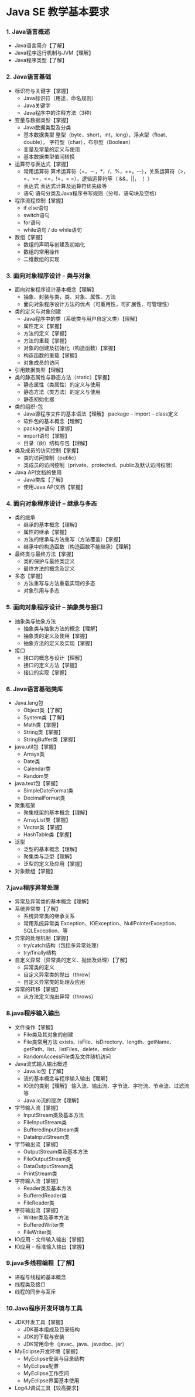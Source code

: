# Java SE 教学基本要求

### 1. Java语言概述
- Java语言简介【了解】
- Java程序运行机制与JVM【理解】
- Java程序类型【了解】

### 2. Java语言基础
- 标识符与关键字【掌握】
	- Java标识符（用途，命名规则）
	- Java关键字
	- Java程序中的注释方法（3种）
- 变量与数据类型【掌握】
	- Java数据类型及分类
	- 基本数据类型
整型（byte，short，int，long），浮点型（float、double），
字符型（char），布尔型（Boolean）
	- 变量及常量的定义与使用
	- 基本数据类型值间转换
- 运算符与表达式【掌握】
	- 常用运算符
算术运算符（+，－，*，/，%，++，--），关系运算符（>，<，>=，<=，!=，= =），逻辑运算符等（ &&，||， ！ ）
	- 表达式
表达式计算及运算符优先级等
	- 语句
语句分类及Java程序书写规则（分号、语句块及空格）
- 程序流程控制【掌握】
	- if else语句
	- switch语句
	- for语句
	- while语句 / do while语句
- 数组【掌握】
	- 数组的声明与创建及初始化
	- 数组的常用操作
	- 二维数组的实现
	
### 3. 面向对象程序设计 - 类与对象
- 面向对象程序设计基本概念【理解】
	- 抽象、封装与类，类、对象、属性、方法
	- 面向对象程序设计方法的优点（可重用性，可扩展性、可管理性）
- 类的定义与对象创建
	- Java程序中的类（系统类与用户自定义类）【理解】
	- 属性定义【掌握】
	- 方法的定义【掌握】
	- 方法的重载【掌握】
	- 对象的创建及初始化（构造函数）【掌握】
	- 构造函数的重载【掌握】
	- 对象成员的访问
- 引用数据类型【理解】
- 类的静态属性与静态方法（static）【掌握】
	- 静态属性（类属性）的定义与使用
	- 静态方法（类方法）的定义与使用
	- 静态初始化器
- 类的组织-包
	- Java源程序文件的基本语法【理解】
package – import – class定义
	- 软件包的基本概念【理解】
	- package语句【掌握】
	- import语句【掌握】
	- 目录（树）结构与包【理解】
- 类及成员的访问控制【掌握】
	- 类的访问控制（public）
	- 类成员的访问控制（private、protected、public及默认访问权限）
- Java API文档的使用
	- Java类库【了解】
	- 使用Java API文档【掌握】
	
### 4. 面向对象程序设计 – 继承与多态
- 类的继承
	- 继承的基本概念【理解】
	- 属性的继承【掌握】
	- 方法的继承与方法重写（方法覆盖）【掌握】
	- 继承中的构造函数（构造函数不能继承）【理解】
- 最终类与最终方法【掌握】
	- 类的保护与最终类定义
	- 最终方法的概念及定义
- 多态【掌握】
	- 方法重写与方法重载实现的多态
	- 对象引用与多态
	
### 5. 面向对象程序设计 – 抽象类与接口
- 抽象类与抽象方法
	- 抽象类与抽象方法的概念【理解】
	- 抽象类的定义及使用【掌握】
	- 抽象方法的定义及实现【掌握】
- 接口
	- 接口的概念与设计【理解】
	- 接口的定义方法【掌握】
	- 接口的实现【掌握】
	
### 6. Java语言基础类库
- Java.lang包
	- Object类【了解】
	- System类【了解】
	- Math类【掌握】
	- String类【掌握】
	- StringBuffer类【掌握】
- java.util包【掌握】
	- Arrays类
	- Date类
	- Calendar类
	- Random类
- java.text包【掌握】
	- SimpleDateFormat类
	- DecimalFormat类
- 聚集框架
	- 聚集框架的基本概念【理解】
	- ArrayList类【掌握】
	- Vector类【掌握】
	- HashTable类【掌握】
- 泛型
	- 泛型的基本概念【理解】
	- 聚集类与泛型【理解】
	- 泛型的定义及应用【掌握】
- 对象数组【掌握】

### 7.java程序异常处理
- 异常及异常类的基本概念【理解】
- 系统异常类【了解】
	- 系统异常类的继承关系
	- 常用系统异常类
Exception、IOException、NullPointerException、
SQLException、等
- 异常的处理机制【掌握】
	- try/catch结构（包括多异常处理）
	- try/finally结构
- 自定义异常（异常类的定义、抛出及处理）【了解】
	- 异常类的定义
	- 自定义异常类的抛出（throw）
	- 自定义异常类的处理及应用
- 异常的转移【掌握】
	- 从方法定义抛出异常（throws）
	
### 8.java程序输入输出
- 文件操作【掌握】
	- File类及其对象的创建
	- File类常用方法
exists、isFile、isDirectory、length、getName、getPath、list、listFiles、delete、mkdir
	- RandomAccessFile类及文件随机访问
- Java流式输入输出概述
	- Java.io包【了解】
	- 流的基本概念与程序输入输出【理解】
	- IO流的类别【理解】
输入流、输出流、字节流、字符流、节点流、过滤流等
	- Java io流的层次【理解】
- 字节输入流【掌握】
	- InputStream类及基本方法
	- FileInputStream类
	- BufferedInputStream类
	- DataInputStream类
- 字节输出流【掌握】
	- OutputStream类及基本方法
	- FileOutputStream类
	- DataOutputStream类
	- PrintStream类
- 字符输入流【掌握】
	- Reader类及基本方法
	- BufferedReader类
	- FileReader类
- 字符输出流【掌握】
	- Writer类及基本方法
	- BufferedWriter类
	- FileWriter类
- IO应用 - 文件输入输出【掌握】
- IO应用 – 标准输入输出【掌握】

### 9.java多线程编程【了解】
- 进程与线程的基本概念
- 线程类及接口
- 线程的同步与互斥

### 10.Java程序开发环境与工具
- JDK开发工具【掌握】
	- JDK基本组成及目录结构
	- JDK的下载与安装
	- JDK常用命令（javac、java、javadoc、jar）
- MyEclipse开发环境【掌握】
	- MyEclipse安装与目录结构
	- MyEclipse配置
	- MyEclipse工作空间
	- MyEclipse界面基本使用
- Log4J调试工具【较高要求】
